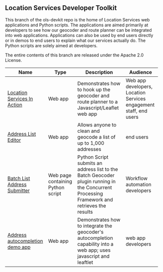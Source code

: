 ## Location Services Developer Toolkit

This branch of the ols-devkit repo is the home of Location Services web applications and Python scripts. The applications are aimed primarily at developers to see how our geocoder and route planner can be integrated into web applications. Applications can also be used by end users directly or in demos to end users to explain what our services actually do. The Python scripts are solely aimed at developers.

The entire contents of this branch are released under the Apache 2.0 License.

|Name|Type|Description|Audience
|----|----|----|----|
[Location Services In Action](https://ols-demo.apps.gov.bc.ca/index.html)|Web app|Demonstrates how to hook up the geocoder and route planner to a Javascript/Leaflet web app|Web app developers, Location Services engagement staff, end users|
[Address List Editor](https://bcgov.github.io/ols-devkit/ale/)|Web app|Allows anyone to clean and geocode a list of up to 1,000 addresses|end users
[Batch List Address Submitter](https://bcgov.github.io/ols-devkit/als/)|Web page containing Python script|Python Script submits an address list to the Batch Geocoder plugin running in the Concurrent Processing Framework and retrieves the results| Workflow automation developers|
[Address autocompletion demo app](https://bcgov.github.io/ols-devkit/examples/address_autocomplete.html)|Web app|Demonstrates how to integrate the geocoder's autocompletion capability into a web app; uses javascript and leaftlet|web app developers
